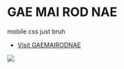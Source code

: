 # GAE MAI ROD NAE

mobile css just bruh


- [Visit GAEMAIRODNAE](konesan.netlify.app)

<img src="https://cdn.discordapp.com/attachments/960423388369813514/1214132041025855508/image.png?ex=65f7ff94&is=65e58a94&hm=c84a6eaec9dbcdd9205be46edd96b9ae5ae12cd8611a5c517bd71af7281f4949&" />
